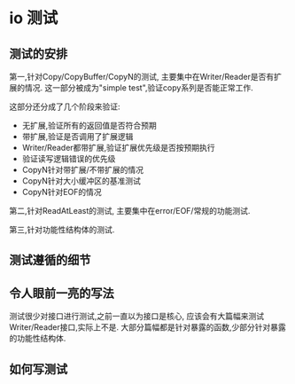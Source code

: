 # io 测试

## 测试的安排

第一,针对Copy/CopyBuffer/CopyN的测试,
主要集中在Writer/Reader是否有扩展的情况.
这一部分被成为"simple test",验证copy系列是否能正常工作.

这部分还分成了几个阶段来验证:

- 无扩展,验证所有的返回值是否符合预期
- 带扩展,验证是否调用了扩展逻辑
- Writer/Reader都带扩展,验证扩展优先级是否按预期执行
- 验证读写逻辑错误的优先级
- CopyN针对带扩展/不带扩展的情况
- CopyN针对大小缓冲区的基准测试
- CopyN针对EOF的情况

第二,针对ReadAtLeast的测试,
主要集中在error/EOF/常规的功能测试.

第三,针对功能性结构体的测试.

## 测试遵循的细节

## 令人眼前一亮的写法

测试很少对接口进行测试,之前一直以为接口是核心,
应该会有大篇幅来测试Writer/Reader接口,实际上不是.
大部分篇幅都是针对暴露的函数,少部分针对暴露的功能性结构体.

## 如何写测试
